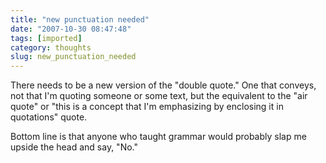 ```yaml
---
title: "new punctuation needed"
date: "2007-10-30 08:47:48"
tags: [imported]
category: thoughts
slug: new_punctuation_needed
---
```


There needs to be a new version of the "double quote." One that conveys, not
that I'm quoting someone or some text, but the equivalent to the "air quote" or
"this is a concept that I'm emphasizing by enclosing it in quotations" quote.

Bottom line is that anyone who taught grammar would probably slap me upside the
head and say, "No."
